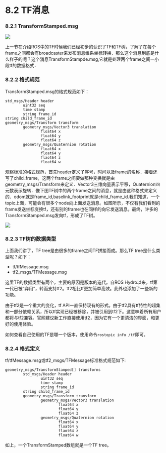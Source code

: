 # 8.2 TF消息

### 8.2.1 TransformStamped.msg

![](../pics/tf_tree_pr2.png)

上一节在介绍ROS中的TF时候我们已经初步的认识了TF和TF树，了解了在每个frame之间都会有broadcaster来发布消息维系坐标转换．那么这个消息到底是什么样子的呢？这个消息TransformStampde.msg,它就是处理两个frame之间一小段tf的数据格式．

### 8.2.2 格式规范

TransformStamped.msg的格式规范如下：

```
std_msgs/Header header
        uint32 seq
        time stamp
        string frame_id
string child_frame_id
geometry_msgs/Transform transform
        geometry_msgs/Vector3 translation
                float64 x
                float64 y
                float64 z
        geometry_msgs/Quaternion rotation
                float64 x
                float64 y
                flaot64 z
                float64 w
```

观察标准的格式规范，首先header定义了序号，时间以及frame的名称．接着还写了child\_frame，这两个frame之间要做那种变换就是由geometry\_msgs/Transform来定义．Vector3三维向量表示平移，Quaternion四元数表示旋转．像下图TF树中的两个frame之间的消息，就是由这种格式来定义的．odom就是frame\_id,baselink\_footprint就是child\_frame\_id.我们知道，一个topic上面，可能会有很多个node向上面发送消息。如图所示，不仅有我们看到的frame发送坐标变换tf，还有别的frame也在同样的向它发送消息。最终，许多的TransformStamped.msg发向tf，形成了TF树。

![](../pics/tf_tree.jpg)



### 8.2.3 TF树的数据类型
上面我们讲了，TF tree是由很多的frame之间TF拼接而成。那么TF tree是什么类型呢？如下：

* tf/tfMessage.msg
* tf2_msgs/TFMessage.msg

这里TF的数据类型有两个，主要的原因是版本的迭代。自ROS Hydro以来，tf第一代已被“弃用”，转而支持tf2。tf2相比tf更加简单高效。此外也添加了一些新的功能。

由于tf2是一个重大的变化，tf API一直保持现有的形式。由于tf2具有tf特性的超集和一部分依赖关系，所以tf实现已经被移除，并被引用到tf2下。这意味着所有用户都将与tf2兼容。官网建议新工作直接使用tf2，因为它有一个更清洁的界面，和更好的使用体验。

如何查看自己使用的TF是哪一个版本，使用命令`rostopic info /tf`即可。

### 8.2.4 格式定义

tf/tfMessage.msg或tf2_msgs/TFMessage标准格式规范如下:

```
geometry_msgs/TransformStamped[] transforms
        std_msgs/Header header
                uint32 seq
                time stamp
                string frame_id
        string child_frame_id
        geometry_msgs/Transform transform
                geometry_msgs/Vector3 translation
                        float64 x
                        float64 y
                        float64 z
                geometry_msgs/Quaternion rotation
                        float64 x
                        float64 y
                        flaot64 z
                        float64 w
```
如上，一个TransformStamped数组就是一个TF tree。 



